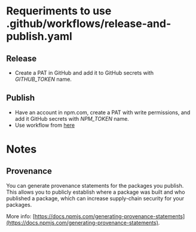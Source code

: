 # Requeriments to use .github/workflows/release-and-publish.yaml

## Release
- Create a PAT in GitHub and add it to GitHub secrets with *GITHUB_TOKEN* name.

## Publish
- Have an account in npm.com, create a PAT with write permissions, and add it GitHub secrets with *NPM_TOKEN* name.
- Use workflow from [here](https://docs.github.com/en/actions/publishing-packages/publishing-nodejs-packages#publishing-packages-to-the-npm-registry)

# Notes

## Provenance

You can generate provenance statements for the packages you publish. This allows you to publicly establish where a package was built and who published a package, which can increase supply-chain security for your packages.

More info: [https://docs.npmjs.com/generating-provenance-statements](https://docs.npmjs.com/generating-provenance-statements).
